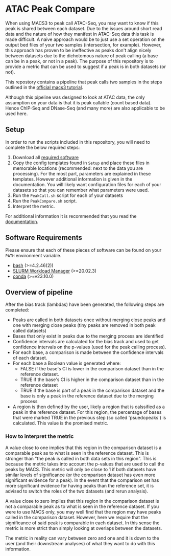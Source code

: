 # ATAC Peak Compare

When using MACS3 to peak call ATAC-Seq, you may want to know if this peak is
shared between each dataset. Due to the issues around short read data and the
nature of how they manifest in ATAC-Seq data this task is made difficult. A
naive approach would be to just use a set operation on the output bed files
of your two samples (intersection, for example). However, this approach has
proven to be ineffective as peaks don't align nicely between datasets due to
the dichotomous nature of peak calling (a base can be in a peak, or not in a
peak). The purpose of this repository is to provide a metric that can be used
to suggest if a peak is in both datasets (or not).

This repostory contains a pipeline that peak calls two samples in the steps
outlined in the 
[official macs3 tutorial](https://macs3-project.github.io/MACS/docs/Advanced_Step-by-step_Peak_Calling.html).

Although this pipeline was designed to look at ATAC data, the only assumption
on your data is that it is peak callable (count based data). Hence ChIP-Seq
and DNase-Seq (and many more) are also applicable to be used here.

## Setup

In order to run the scripts included in this repository, you will need
to complete the below required steps:

1) Download all [required software](#software-requirements)
2) Copy the config templates found in `Setup` and place these files in
memorable locations (recommended: next to the data you are processing). For the
most part, parameters are explained in these templates. However additional
information is given in the documentation. You will likely want configuration
files for each of your datasets so that you can remember what parameters were
used.
3) Run the `PeakCall.sh` script for each of your datasets
4) Run the `PeakCompare.sh` script.
5) Interpret the metric.

For additional information it is recommended that you read the
[documentation](https://sof202.github.io/PeakCompare/).

## Software Requirements

Please ensure that each of these pieces of software can be found on your
`PATH` environment variable.

- [bash](https://www.gnu.org/software/bash/) (>=4.2.46(2))
- [SLURM Workload Manager](https://slurm.schedmd.com/overview.html) (>=20.02.3)
- [conda](https://docs.conda.io/projects/conda/en/latest/user-guide/install/index.html) (>=v23.10.0)

## Overview of pipeline

After the bias track (lambdas) have been generated, the following steps are
completed:

- Peaks are called in both datasets once without merging close peaks and one
with merging close peaks (tiny peaks are removed in both peak called datasets)
- Bases that only exist in peaks due to the merging process are identified
- Confidence intervals are calculated for the bias track and used to get 
confidence intervals on the p-values (used for the peak calling process).
- For each base, a comparison is made between the confidence intervals of each
dataset.
- For each base a Boolean value is generated where:
  - FALSE if the base's CI is lower in the comparison dataset than in the
  reference dataset.
  - TRUE if the base's CI is higher in the comparison dataset than in the
  reference dataset 
  - TRUE if the base is part of a peak in the comparison dataset and the base
  is only a peak in the reference dataset due to the merging process
- A region is then defined by the user, likely a region that is calssified as a
peak in the reference dataset. For this region, the percentage of bases that
were marked TRUE in the previous step (so called 'psuedopeaks') is calculated.
This value is the promised metric.

### How to interpret the metric

A value close to one implies that this region in the comparison dataset is a
comparable peak as to what is seen in the reference dataset. This is stronger
than "the peak is called in both data sets in this region". This is because the
metric takes into account the p-values that are used to call the peaks by MACS.
This metric will only be close to 1 if both datasets have similar levels of
significance (or the comparison dataset has even more significant evidence for
a peak). In the event that the comparison set has more significant evidence for
having peaks than the reference set, it is advised to switch the roles of the
two datasets (and rerun analysis).

A value close to zero implies that this region in the comparison dataset is not
a comparable peak as to what is seen in the reference dataset. If you were to
use MACS only, you may well find that the region may have peaks called in the
comparison dataset. However, here we require that the significance of said peak
is comparable in each dataset. In this sense the metric is more strict than
simply looking at overlaps between the datasets.

The metric in reality can vary between zero and one and it is down to the user
(and their downstream analyses) of what they want to do with this information.
